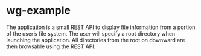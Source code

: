 # wg-example
The application is a small REST API to display file information from a portion of the user’s file system. The user will specify a root directory when launching the application. All directories from the root on downward are then browsable using the REST API.
